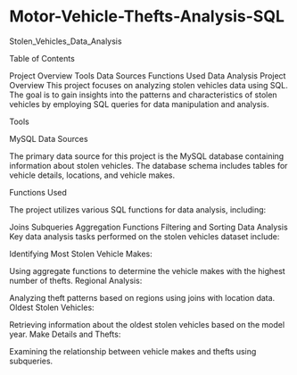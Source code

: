 # Motor-Vehicle-Thefts-Analysis-SQL

Stolen_Vehicles_Data_Analysis

Table of Contents

Project Overview
Tools
Data Sources
Functions Used
Data Analysis
Project Overview
This project focuses on analyzing stolen vehicles data using SQL. The goal is to gain insights into the patterns and characteristics of stolen vehicles by employing SQL queries for data manipulation and analysis.

Tools

MySQL
Data Sources

The primary data source for this project is the MySQL database containing information about stolen vehicles. The database schema includes tables for vehicle details, locations, and vehicle makes.

Functions Used

The project utilizes various SQL functions for data analysis, including:

Joins
Subqueries
Aggregation Functions
Filtering and Sorting
Data Analysis
Key data analysis tasks performed on the stolen vehicles dataset include:

Identifying Most Stolen Vehicle Makes:

Using aggregate functions to determine the vehicle makes with the highest number of thefts.
Regional Analysis:

Analyzing theft patterns based on regions using joins with location data.
Oldest Stolen Vehicles:

Retrieving information about the oldest stolen vehicles based on the model year.
Make Details and Thefts:

Examining the relationship between vehicle makes and thefts using subqueries.
